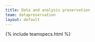 ```yaml
---
title: Data and analysis preservation
team: datapreservation
layout: default
---
```


{% include teamspecs.html %}
